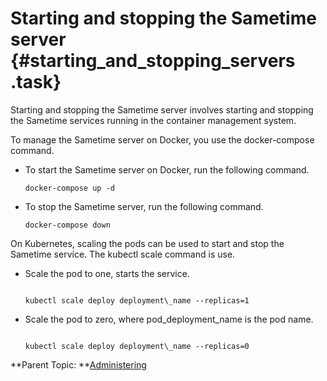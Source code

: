 # Starting and stopping the Sametime server {#starting_and_stopping_servers .task}

Starting and stopping the Sametime server involves starting and stopping the Sametime services running in the container management system.

To manage the Sametime server on Docker, you use the docker-compose command.

-   To start the Sametime server on Docker, run the following command.

    ``` {#codeblock_m4f_g1t_s5b}
    docker-compose up -d
    
    ```

-   To stop the Sametime server, run the following command.

    ``` {#codeblock_ixn_31t_s5b}
    docker-compose down
    
    ```


On Kubernetes, scaling the pods can be used to start and stop the Sametime service. The kubectl scale command is use.

-   Scale the pod to one, starts the service.

    ``` {#codeblock_v3p_41t_s5b}
    
    kubectl scale deploy deployment\_name --replicas=1
    ```

-   Scale the pod to zero, where pod\_deployment\_name is the pod name.

    ``` {#codeblock_d2d_t1t_s5b}
    
    kubectl scale deploy deployment\_name --replicas=0
    
    ```


**Parent Topic:  **[Administering](administering.md)

